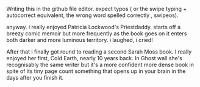 Writing this in the github  file editor. expect typos ( or the swipe typing + autocorrect equivalent, the wrong word spelled  correctly , swipeos).

anyway. i really enjoyed Patricia Lockwood's  Priestdaddy.  starts off a breezy comic memoir but more frequently as the book goes on it enters both darker and more luminous territory. i  laughed, i  cried!

After that i  finally got round to reading a second Sarah Moss book. I really enjoyed  her first, Cold Earth, nearly 10  years back. In  Ghost wall she's  recognisably  the same writer but it's a more confident more dense book in spite of its tiny page count something that opens up in your brain in the days after you finish it.
